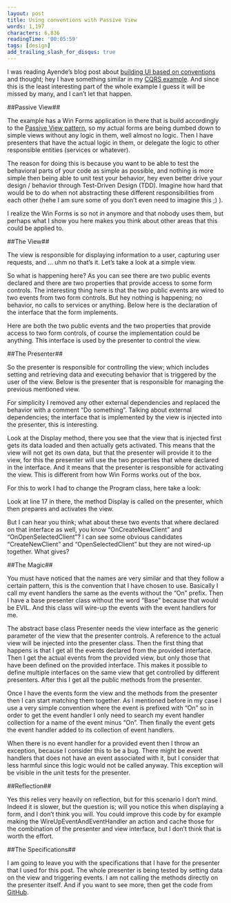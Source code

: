 ```yaml
---
layout: post
title: Using conventions with Passive View
words: 1,197
characters: 6,836
readingTime: '00:05:59'
tags: [design]
add_trailing_slash_for_disqus: true
---
```

I was reading Ayende’s blog post about [building UI based on conventions](http://ayende.com/Blog/archive/2009/12/19/effectus-building-ui-based-on-conventions.aspx) and thought; hey I have something similar in my [CQRS example](http://github.com/MarkNijhof/Fohjin/tree/master/Fohjin.DDD.Example/). And since this is the least interesting part of the whole example I guess it will be missed by many, and I can’t let that happen.

##Passive View##

The example has a Win Forms application in there that is build accordingly to the [Passive View pattern](http://martinfowler.com/eaaDev/PassiveScreen.html), so my actual forms are being dumbed down to simple views without any logic in them, well almost no logic. Then I have presenters that have the actual logic in them, or delegate the logic to other responsible entities (services or whatever).

The reason for doing this is because you want to be able to test the behavioral parts of your code as simple as possible, and nothing is more simple then being able to unit test your behavior, hey even better drive your design / behavior through Test-Driven Design (TDD). Imagine how hard that would be to do when not abstracting these different responsibilities from each other (hehe I am sure some of you don’t even need to imagine this ;) ).

I realize the Win Forms is so not _in_ anymore and that nobody uses them, but perhaps what I show you here makes you think about other areas that this could be applied to.

##The View##

The view is responsible for displaying information to a user, capturing user requests, and … uhm no that’s it. Let’s take a look at a simple view.

<script src="http://gist.github.com/503862.js?file=1.cs"></script>

So what is happening here? As you can see there are two public events declared and there are two properties that provide access to some form controls. The interesting thing here is that the two public events are wired to two events from two form controls. But hey nothing is happening; no behavior, no calls to services or anything. Below here is the declaration of the interface that the form implements.

<script src="http://gist.github.com/503862.js?file=2.cs"></script>

Here are both the two public events and the two properties that provide access to two form controls, of course the implementation could be anything. This interface is used by the presenter to control the view.

##The Presenter##

So the presenter is responsible for controlling the view; which includes setting and retrieving data and executing behavior that is triggered by the user of the view. Below is the presenter that is responsible for managing the previous mentioned view.

<script src="http://gist.github.com/503862.js?file=3.cs"></script>

For simplicity I removed any other external dependencies and replaced the behavior with a comment “Do something”. Talking about external dependencies; the interface that is implemented by the view is injected into the presenter, this is interesting.

Look at the Display method, there you see that the view that is injected first gets its data loaded and then actually gets activated. This means that the view will not get its own data, but that the presenter will provide it to the view, for this the presenter will use the two properties that where declared in the interface. And it means that the presenter is responsible for activating the view. This is different from how Win Forms works out of the box.

For this to work I had to change the Program class, here take a look:

<script src="http://gist.github.com/503862.js?file=4.cs"></script>

Look at line 17 in there, the method Display is called on the presenter, which then prepares and activates the view.

But I can hear you think; what about these two events that where declared on that interface as well, you know “OnCreateNewClient” and “OnOpenSelectedClient”? I can see some obvious candidates “CreateNewClient” and “OpenSelectedClient” but they are not wired-up together. What gives?

##The Magic##

You must have noticed that the names are very similar and that they follow a certain pattern, this is the convention that I have chosen to use. Basically I call my event handlers the same as the events without the “On” prefix. Then I have a base presenter class without the word “Base” because that would be EVIL. And this class will wire-up the events with the event handlers for me.

<script src="http://gist.github.com/503862.js?file=5.cs"></script>

The abstract base class Presenter needs the view interface as the generic parameter of the view that the presenter controls. A reference to the actual view will be injected into the presenter class. Then the first thing that happens is that I get all the events declared from the provided interface. Then I get the actual events from the provided view, but only those that have been defined on the provided interface. This makes it possible to define multiple interfaces on the same view that get controlled by different presenters. After this I get all the public methods from the presenter.

Once I have the events form the view and the methods from the presenter then I can start matching them together. As I mentioned before in my case I use a very simple convention where the event is prefixed with “On” so in order to get the event handler I only need to search my event handler collection for a name of the event minus “On”. Then finally the event gets the event handler added to its collection of event handlers.

When there is no event handler for a provided event then I throw an exception, because I consider this to be a bug. There might be event handlers that does not have an event associated with it, but I consider that less harmful since this logic would not be called anyway. This exception will be visible in the unit tests for the presenter.

##Reflection##

Yes this relies very heavily on reflection, but for this scenario I don’t mind. Indeed it is slower, but the question is; will you notice this when displaying a form, and I don’t think you will. You could improve this code by for example making the WireUpEventAndEventHandler an action and cache those for the combination of the presenter and view interface, but I don’t think that is worth the effort.

##The Specifications##

I am going to leave you with the specifications that I have for the presenter that I used for this post. The whole presenter is being tested by setting data on the view and triggering events. I am not calling the methods directly on the presenter itself. And if you want to see more, then get the code from [GitHub](http://github.com/MarkNijhof/Fohjin/tree/master/Fohjin.DDD.Example/).

<script src="http://gist.github.com/503862.js?file=6.cs"></script>

<script src="http://gist.github.com/503862.js?file=7.cs"></script>

<script src="http://gist.github.com/503862.js?file=8.cs"></script>
